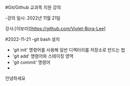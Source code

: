 #Git/Github 교과목 지원 강의

-강의 일시: 2022년 11월 21일

강사:[이보라][https://github.com/Violet-Bora-Lee]

#2022-11-21
-git bash 설치
- 'git init' 명령어를 사용해 일반 디렉터리를 저장소로 만드는 법
- 'git add' 명령어와 스테이징 영역
- 'git commit' 명령어
- 



안녕하세요
